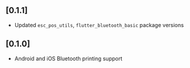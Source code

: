 ## [0.1.1]
* Updated `esc_pos_utils`, `flutter_bluetooth_basic` package versions


## [0.1.0] 
* Android and iOS Bluetooth printing support
